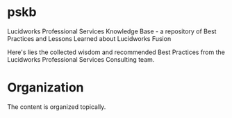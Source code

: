 # pskb
Lucidworks Professional Services Knowledge Base - a repository of Best Practices and Lessons Learned about Lucidworks Fusion

Here's lies the collected wisdom and recommended Best Practices from the Lucidworks Professional Services Consulting team.

# Organization

The content is organized topically.
